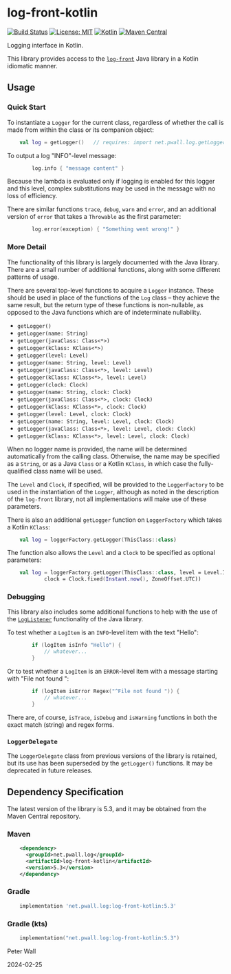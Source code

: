 # log-front-kotlin

[![Build Status](https://travis-ci.com/pwall567/log-front-kotlin.svg?branch=main)](https://app.travis-ci.com/github/pwall567/log-front-kotlin)
[![License: MIT](https://img.shields.io/badge/License-MIT-yellow.svg)](https://opensource.org/licenses/MIT)
[![Kotlin](https://img.shields.io/static/v1?label=Kotlin&message=v1.6.10&color=7f52ff&logo=kotlin&logoColor=7f52ff)](https://github.com/JetBrains/kotlin/releases/tag/v1.5.20)
[![Maven Central](https://img.shields.io/maven-central/v/net.pwall.log/log-front-kotlin?label=Maven%20Central)](https://search.maven.org/search?q=g:%22net.pwall.log%22%20AND%20a:%22log-front-kotlin%22)

Logging interface in Kotlin.

This library provides access to the [`log-front`](https://github.com/pwall567/log-front) Java library in a Kotlin
idiomatic manner.

## Usage

### Quick Start

To instantiate a `Logger` for the current class, regardless of whether the call is made from within the class or its
companion object:
```kotlin
    val log = getLogger()   // requires: import net.pwall.log.getLogger
```

To output a log "INFO"-level message:
```kotlin
        log.info { "message content" }
```
Because the lambda is evaluated only if logging is enabled for this logger and this level, complex substitutions may be
used in the message with no loss of efficiency.

There are similar functions `trace`, `debug`, `warn` and `error`, and an additional version of `error` that takes a
`Throwable` as the first parameter:
```kotlin
        log.error(exception) { "Something went wrong!" }
```

### More Detail

The functionality of this library is largely documented with the Java library.
There are a small number of additional functions, along with some different patterns of usage.

There are several top-level functions to acquire a `Logger` instance.
These should be used in place of the functions of the `Log` class &ndash; they achieve the same result, but the return
type of these functions is non-nullable, as opposed to the Java functions which are of indeterminate nullability.

- `getLogger()`
- `getLogger(name: String)`
- `getLogger(javaClass: Class<*>)`
- `getLogger(kClass: KClass<*>)`
- `getLogger(level: Level)`
- `getLogger(name: String, level: Level)`
- `getLogger(javaClass: Class<*>, level: Level)`
- `getLogger(kClass: KClass<*>, level: Level)`
- `getLogger(clock: Clock)`
- `getLogger(name: String, clock: Clock)`
- `getLogger(javaClass: Class<*>, clock: Clock)`
- `getLogger(kClass: KClass<*>, clock: Clock)`
- `getLogger(level: Level, clock: Clock)`
- `getLogger(name: String, level: Level, clock: Clock)`
- `getLogger(javaClass: Class<*>, level: Level, clock: Clock)`
- `getLogger(kClass: KClass<*>, level: Level, clock: Clock)`

When no logger name is provided, the name will be determined automatically from the calling class.
Otherwise, the name may be specified as a `String`, or as a Java `Class` or a Kotlin `KClass`, in which case the
fully-qualified class name will be used.

The `Level` and `Clock`, if specified, will be provided to the `LoggerFactory` to be used in the instantiation of the
`Logger`, although as noted in the description of the `log-front` library, not all implementations will make use of
these parameters.

There is also an additional `getLogger` function on `LoggerFactory` which takes a Kotlin `KClass`:
```kotlin
    val log = loggerFactory.getLogger(ThisClass::class)
```

The function also allows the `Level` and a `Clock` to be specified as optional parameters:
```kotlin
    val log = loggerFactory.getLogger(ThisClass::class, level = Level.INFO,
            clock = Clock.fixed(Instant.now(), ZoneOffset.UTC))
```

### Debugging

This library also includes some additional functions to help with the use of the
[`LogListener`](https://github.com/pwall567/log-front#loglistener) functionality of the Java library.

To test whether a `LogItem` is an `INFO`-level item with the text "Hello":
```kotlin
        if (logItem isInfo "Hello") {
            // whatever...
        }
```

Or to test whether a `LogItem` is an `ERROR`-level item with a message starting with "File not found ":
```kotlin
        if (logItem isError Regex("^File not found ")) {
            // whatever...
        }
```

There are, of course, `isTrace`, `isDebug` and `isWarning` functions in both the exact match (string) and regex forms.

### `LoggerDelegate`

The `LoggerDelegate` class from previous versions of the library is retained, but its use has been superseded by the
`getLogger()` functions.
It may be deprecated in future releases.

## Dependency Specification

The latest version of the library is 5.3, and it may be obtained from the Maven Central repository.

### Maven
```xml
    <dependency>
      <groupId>net.pwall.log</groupId>
      <artifactId>log-front-kotlin</artifactId>
      <version>5.3</version>
    </dependency>
```
### Gradle
```groovy
    implementation 'net.pwall.log:log-front-kotlin:5.3'
```
### Gradle (kts)
```kotlin
    implementation("net.pwall.log:log-front-kotlin:5.3")
```

Peter Wall

2024-02-25
